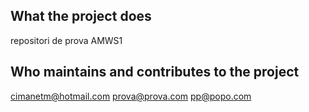 ## What the project does
repositori de prova AMWS1
## Who maintains and contributes to the project
cimanetm@hotmail.com
prova@prova.com
pp@popo.com
